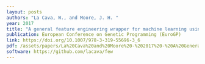 ```yaml
---
layout: posts
authors: "La Cava, W., and Moore, J. H. "
year: 2017
title: "A general feature engineering wrapper for machine learning using ϵ-lexicase survival"
publication: European Conference on Genetic Programming (EuroGP)
link: https://doi.org/10.1007/978-3-319-55696-3_6
pdf: /assets/papers/La%20Cava%20and%20Moore%20-%202017%20-%20A%20General%20Feature%20Engineering%20Wrapper%20for%20Machine%20.pdf
software: https://github.com/lacava/few
---
```

